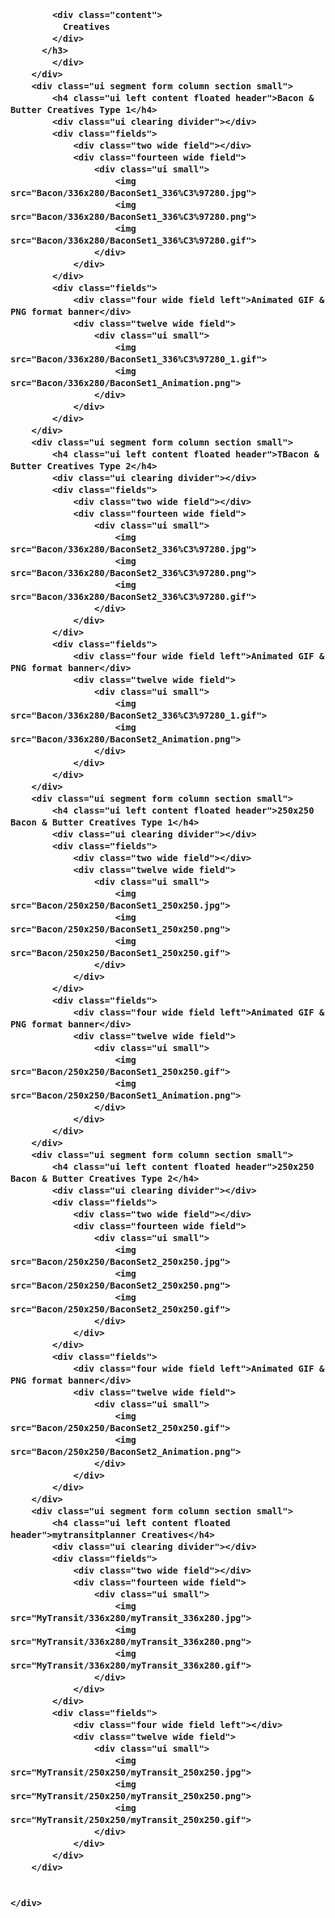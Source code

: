 <!DOCTYPE HTML>
<html>

<head>
    <title>Banner Ad</title>
    <meta charset="utf-8" />
    <meta name="viewport" content="initial-scale=1.0, width=device-width" />
    <link rel="stylesheet" href="https://semantic-ui.com/dist/semantic.min.css" />
</head>

<body>
    <div class=" ui one column grid">
        <div class="column">
            <div class="ui basic segment custom_heading">
                <h3 class="ui blue header">
            
            <div class="content">
              Creatives
            </div>
          </h3>
            </div>
        </div>
        <div class="ui segment form column section small">
            <h4 class="ui left content floated header">Bacon & Butter Creatives Type 1</h4>
            <div class="ui clearing divider"></div>
            <div class="fields">
                <div class="two wide field"></div>
                <div class="fourteen wide field">
                    <div class="ui small">
                        <img src="Bacon/336x280/BaconSet1_336%C3%97280.jpg">
                        <img src="Bacon/336x280/BaconSet1_336%C3%97280.png">
                        <img src="Bacon/336x280/BaconSet1_336%C3%97280.gif">
                    </div>
                </div>
            </div>
            <div class="fields">
                <div class="four wide field left">Animated GIF & PNG format banner</div>
                <div class="twelve wide field">
                    <div class="ui small">
                        <img src="Bacon/336x280/BaconSet1_336%C3%97280_1.gif">
                        <img src="Bacon/336x280/BaconSet1_Animation.png">
                    </div>
                </div>
            </div>
        </div>
        <div class="ui segment form column section small">
            <h4 class="ui left content floated header">TBacon & Butter Creatives Type 2</h4>
            <div class="ui clearing divider"></div>
            <div class="fields">
                <div class="two wide field"></div>
                <div class="fourteen wide field">
                    <div class="ui small">
                        <img src="Bacon/336x280/BaconSet2_336%C3%97280.jpg">
                        <img src="Bacon/336x280/BaconSet2_336%C3%97280.png">
                        <img src="Bacon/336x280/BaconSet2_336%C3%97280.gif">
                    </div>
                </div>
            </div>
            <div class="fields">
                <div class="four wide field left">Animated GIF & PNG format banner</div>
                <div class="twelve wide field">
                    <div class="ui small">
                        <img src="Bacon/336x280/BaconSet2_336%C3%97280_1.gif">
                        <img src="Bacon/336x280/BaconSet2_Animation.png">
                    </div>
                </div>
            </div>
        </div>
        <div class="ui segment form column section small">
            <h4 class="ui left content floated header">250x250 Bacon & Butter Creatives Type 1</h4>
            <div class="ui clearing divider"></div>
            <div class="fields">
                <div class="two wide field"></div>
                <div class="twelve wide field">
                    <div class="ui small">
                        <img src="Bacon/250x250/BaconSet1_250x250.jpg">
                        <img src="Bacon/250x250/BaconSet1_250x250.png">
                        <img src="Bacon/250x250/BaconSet1_250x250.gif">
                    </div>
                </div>
            </div>
            <div class="fields">
                <div class="four wide field left">Animated GIF & PNG format banner</div>
                <div class="twelve wide field">
                    <div class="ui small">
                        <img src="Bacon/250x250/BaconSet1_250x250.gif">
                        <img src="Bacon/250x250/BaconSet1_Animation.png">
                    </div>
                </div>
            </div>
        </div>
        <div class="ui segment form column section small">
            <h4 class="ui left content floated header">250x250 Bacon & Butter Creatives Type 2</h4>
            <div class="ui clearing divider"></div>
            <div class="fields">
                <div class="two wide field"></div>
                <div class="fourteen wide field">
                    <div class="ui small">
                        <img src="Bacon/250x250/BaconSet2_250x250.jpg">
                        <img src="Bacon/250x250/BaconSet2_250x250.png">
                        <img src="Bacon/250x250/BaconSet2_250x250.gif">
                    </div>
                </div>
            </div>
            <div class="fields">
                <div class="four wide field left">Animated GIF & PNG format banner</div>
                <div class="twelve wide field">
                    <div class="ui small">
                        <img src="Bacon/250x250/BaconSet2_250x250.gif">
                        <img src="Bacon/250x250/BaconSet2_Animation.png">
                    </div>
                </div>
            </div>
        </div>
        <div class="ui segment form column section small">
            <h4 class="ui left content floated header">mytransitplanner Creatives</h4>
            <div class="ui clearing divider"></div>
            <div class="fields">
                <div class="two wide field"></div>
                <div class="fourteen wide field">
                    <div class="ui small">
                        <img src="MyTransit/336x280/myTransit_336x280.jpg">
                        <img src="MyTransit/336x280/myTransit_336x280.png">
                        <img src="MyTransit/336x280/myTransit_336x280.gif">
                    </div>
                </div>
            </div>
            <div class="fields">
                <div class="four wide field left"></div>
                <div class="twelve wide field">
                    <div class="ui small">
                        <img src="MyTransit/250x250/myTransit_250x250.jpg">
                        <img src="MyTransit/250x250/myTransit_250x250.png">
                        <img src="MyTransit/250x250/myTransit_250x250.gif">
                    </div>
                </div>
            </div>
        </div>
        
       
    </div>
    
</body>

</html>
